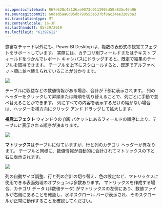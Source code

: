 ```yaml
---
ms.openlocfilehash: 867e528c43126ae9073c0113905d59a835c46a96
ms.sourcegitcommit: 60dad5aa0d85db790553e537bf8ac34ee3289ba3
ms.translationtype: MT
ms.contentlocale: ja-JP
ms.lasthandoff: 05/29/2019
ms.locfileid: "61397612"
---
```

豊富なチャート以外にも、Power BI Desktop は、複数の表形式の視覚エフェクトをサポートしています。 実際には、カテゴリ別フィールドまたはテキスト フィールドをつかんでレポート キャンバスにドラッグすると、既定で結果のテーブルを取得できます。 テーブルを上下にスクロールすると、既定でアルファベット順に並べ替えられていることが分かります。

![](media/3-6-create-tables-matrixes/3-6_1.png)

テーブルに収益などの数値情報がある場合、合計が下部に表示されます。 列のヘッダーをクリックして昇順または降順を切り替えることで、列ごとに手動で並べ替えることができます。 列にすべての内容を表示するだけの幅がない場合は、ヘッダーを横方向にクリック アンド ドラッグして拡大します。

**視覚エフェクト** ウィンドウの *[値]* バケットにあるフィールドの順序により、テーブルに表示される順序が決まります。

![](media/3-6-create-tables-matrixes/3-6_2.png)

**マトリックス**はテーブルに似ていますが、行と列のカテゴリ ヘッダーが異なります。 テーブルと同様に、数値情報が自動的に合計されてマトリックスの下と右に表示されます。

![](media/3-6-create-tables-matrixes/3-6_3.png)

列の自動サイズ調整、行と列の合計の切り替え、色の設定など、マトリックスに使用できる表面処理のオプションは多数あります。 マトリックスを作成する場合、カテゴリ データ (非数値データ) がマトリックスの左側にあり、数値ファイルが右側にあることを確認し、水平スクロール バーが表示され、そのスクロールが正常に動作することを確認してください。

